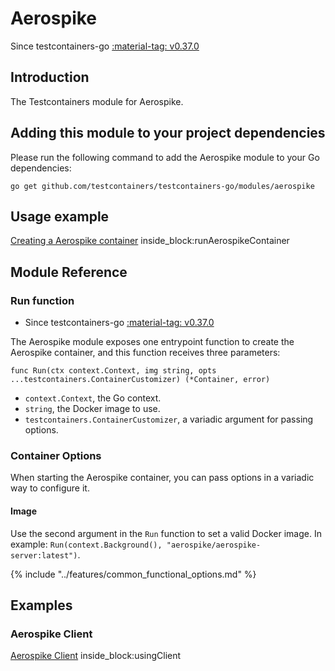 # Aerospike

Since testcontainers-go <a href="https://github.com/testcontainers/testcontainers-go/releases/tag/v0.37.0"><span class="tc-version">:material-tag: v0.37.0</span></a>

## Introduction

The Testcontainers module for Aerospike.

## Adding this module to your project dependencies

Please run the following command to add the Aerospike module to your Go dependencies:

```
go get github.com/testcontainers/testcontainers-go/modules/aerospike
```

## Usage example

<!--codeinclude-->
[Creating a Aerospike container](../../modules/aerospike/examples_test.go) inside_block:runAerospikeContainer
<!--/codeinclude-->

## Module Reference

### Run function

- Since testcontainers-go <a href="https://github.com/testcontainers/testcontainers-go/releases/tag/v0.37.0"><span class="tc-version">:material-tag: v0.37.0</span></a>

The Aerospike module exposes one entrypoint function to create the Aerospike container, and this function receives three parameters:

```golang
func Run(ctx context.Context, img string, opts ...testcontainers.ContainerCustomizer) (*Container, error)
```

- `context.Context`, the Go context.
- `string`, the Docker image to use.
- `testcontainers.ContainerCustomizer`, a variadic argument for passing options.

### Container Options

When starting the Aerospike container, you can pass options in a variadic way to configure it.

#### Image

Use the second argument in the `Run` function to set a valid Docker image.
In example: `Run(context.Background(), "aerospike/aerospike-server:latest")`.

{% include "../features/common_functional_options.md" %}

## Examples

### Aerospike Client

<!--codeinclude-->
[Aerospike Client](../../modules/aerospike/examples_test.go) inside_block:usingClient
<!--/codeinclude-->

